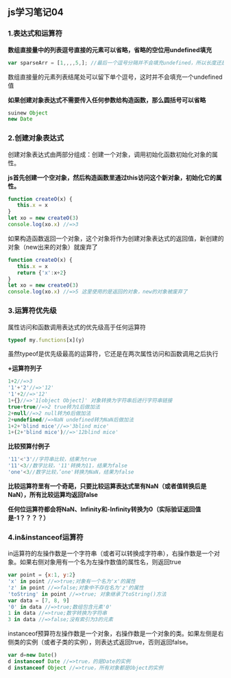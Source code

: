 ## js学习笔记04

### 1.表达式和运算符

**数组直接量中的列表逗号直接的元素可以省略，省略的空位用undefined填充**

```js
var sparseArr = [1,,,,5,]; //最后一个逗号分隔并不会填充undefined，所以长度还是5
```

数组直接量的元素列表结尾处可以留下单个逗号，这时并不会填充一个undefined值

**如果创建对象表达式不需要传入任何参数给构造函数，那么圆括号可以省略**

```js
suinew Object
new Date
```

### 2.创建对象表达式

创建对象表达式由两部分组成：创建一个对象，调用初始化函数初始化对象的属性。

**js首先创建一个空对象，然后构造函数里通过this访问这个新对象，初始化它的属性。**

```js
function createO(x) {
   this.x = x
}
let xo = new createO(3)
console.log(xo.x) //=>3 
```

如果构造函数返回一个对象，这个对象将作为创建对象表达式的返回值，新创建的对象（new出来的对象）就废弃了

```js
function createO(x) {
   this.x = x
   return {'x':x+2}
}
let xo = new createO(3)
console.log(xo.x) //=>5 这里使用的是返回的对象，new的对象被废弃了
```

### 3.运算符优先级

属性访问和函数调用表达式的优先级高于任何运算符

```js
typeof my.functions[x](y)
```

虽然typeof是优先级最高的运算符，它还是在两次属性访问和函数调用之后执行

**+运算符列子**

```js
1+2//=>3
'1'+'2'//=>'12'
'1'+2//=>'12'
1+{}//=>'1[object Object]' 对象转换为字符串后进行字符串链接
true+true//=>2 true转为1后做加法
2+null//=>2 null转为0后做加法
2+undefined//=>NaN undefined转为NaN后做加法
1+2+'blind mice'//=>'3blind mice'
1+(2+'blind mice')//=>'12blind mice'
```

**比较预算付例子**

```js
'11'<'3'//字符串比较，结果为true
'11'<3//数字比较，'11'转换为11，结果为false
'one'<3//数字比较，’one'转换为NaN，结果为false
```

**比较运算符里有一个奇葩，只要比较运算表达式里有NaN（或者值转换后是NaN），所有比较运算均返回false**

**任何位运算符都会将NaN、Infinity和-Infinity转换为0（实际验证返回值是-1？？？？）**

### 4.in&instanceof运算符

in运算符的左操作数是一个字符串（或者可以转换成字符串），右操作数是一个对象。如果右侧对象用有一个名为左操作数值的属性名，则返回true

```js
var point = {x:1, y:2}
'x' in point //=>true;对象有一个名为'x'的属性
'z' in point //=>false;对象中不存在名为'z'的属性
'toString' in point //=>true; 对象继承了toString()方法
var data = [7, 8, 9]
'0' in data //=>true;数组包含元素'0'
1 in data //=>true;数字转换为字符串
3 in data //=>false;没有索引为3的元素
```

instanceof预算符左操作数是一个对象，右操作数是一个对象的类。如果左侧是右侧类的实例（或者子类的实例），则表达式返回true，否则返回false。

```js
var d=new Date()
d instanceof Date //=>true，的是Date的实例
d instanceof Object //=>true，所有对象都是Object的实例
```

